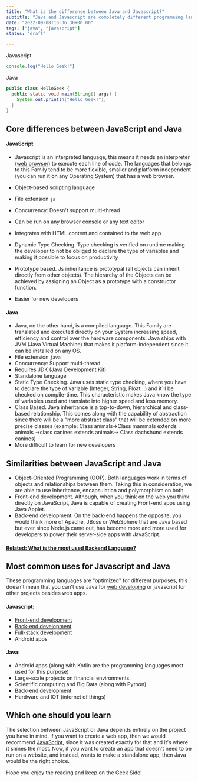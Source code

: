 ```yaml
---
title: "What is the difference between Java and Javascript?"
subtitle: "Java and Javascript are completely different programming languages even though people gets confused a lot."
date: "2022-09-08T16:36:30+00:00"
tags: ["java", "javascript"]
status: "draft"

---
```


Javascript
```javascript
console.log("Hello Geek!")
```

Java
```java
public class HelloGeek {
  public static void main(String[] args) {
    System.out.println("Hello Geek!");
  }
}
```

## Core differences between JavaScript and Java

#### JavaScript

- Javascript is an interpreted language, this means it needs an interpreter ([web browser](https://en.wikipedia.org/wiki/Web_browser)) to execute each line of code. The languages that belongs to this Family tend to be more flexible, smaller and platform independent (you can run it on any Operating System) that has a web browser.

- Object-based scripting language
- File extension `js`
- Concurrency: Doesn't support multi-thread
- Can be run on any browser console or any text editor
- Integrates with HTML content and contained to the web app
- Dynamic Type Checking. Type checking is verified on runtime making the developer to not be obliged to declare the type of variables and making it possible to focus on productivity
- Prototype based. Js inheritance is prototypal (all objects can inherit directly from other objects). The hierarchy of the Objects can be achieved by assigning an Object as a prototype with a constructor function.
- Easier for new developers

#### Java

- Java, on the other hand, is a compiled language. This Family are translated and executed directly on your System increasing speed, efficiency and control over the hardware components. Java ships with JVM (Java Virtual Machine) that makes it platform-independent since it can be installed on any OS. 
- File extension `java`
- Concurrency: Support multi-thread
- Requires JDK (Java Development Kit)
- Standalone language
- Static Type Checking. Java uses static type checking, where you have to declare the type of variable (Integer, String, Float...) and it´ll be checked on compile-time. This characteristic makes Java know the type of variables used and translate into higher speed and less memory.
- Class Based. Java inheritance is a top-to-down, hierarchical and class-based relationship. This comes along with the capability of abstraction since there will be a "more abstract class" that will be extended on more precise classes (example: Class animals->Class mammals extends animals ->class canines extends animals-> Class dachshund extends canines)
- More difficult to learn for new developers

## Similarities between JavaScript and Java

- Object-Oriented Programming (OOP). Both languages work in terms of objects and relationships between them. Taking this in consideration, we are able to use Inheritance, encapsulation and polymorphism on both.
- Front-end development. Although, when you think on the web you think directly on JavaScript, Java is capable of creating Front-end apps using Java Applet.
- Back-end development. On the back-end happens the opposite, you would think more of Apache, JBoss or WebSphere that are Java based but ever since Node.js came out, has become more and more used for developers to power their server-side apps with JavaScript. 

#### [**Related: What is the most used Backend Language?**](https://4geeksacademy.com/us/trends-and-tech/used-backend-programming-language-miami)

## Most common uses for Javascript and Java

These programming languages are "optimized" for different purposes, this doesn't mean that you can't use Java for [web developing](https://4geeks.com/lessons/technology/web-development) or javascript for other projects besides web apps.

#### Javascript:
- [Front-end development](https://4geeks.com/es/lesson/what-is-front-end-development)
- [Back-end development](https://4geeks.com/lesson/backend-developer)
- [Full-stack development](https://4geeksacademy.com/us/coding-bootcamps/part-time-full-stack-developer)
- Android apps 

#### Java:
- Android apps (along with Kotlin are the programming languages most used for this purpose)
- Large-scale projects on financial environments.
- Scientific computing and Big Data (along with Python)
- Back-end development
- Hardware and IOT (internet of things)

## Which one should you learn

The selection between JavaScript or Java depends entirely on the project you have in mind, if you want to create a web app, then we would recommend [JavaScript](https://4geeks.com/lesson/what-is-javascript-learn-to-code-in-javascript), since it was created exactly for that and it's where it shines the most. Now, if you want to create an app that doesn't need to be run on a website, and instead, wants to make a standalone app, then Java would be the right choice.  

Hope you enjoy the reading and keep on the Geek Side!
